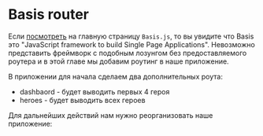 # Basis router

Если [посмотреть](http://basisjs.com/) на главную страницу `Basis.js`, то вы увидите что Basis это "JavaScript framework to build Single Page Applications". Невозможно представить фреймворк с подобным лозунгом без предоставляемого роутера и в этой главе мы добавим роутинг в наше приложение.

В приложении для начала сделаем два дополнительных роута:

* dashbaord - будет выводить первых 4 героя
* heroes - будет выводить всех героев

Для дальнейших действий нам нужно реорганизовать наше приложение:


